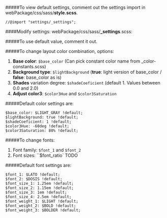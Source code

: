#####To view default settings, comment out the settings import in webPackage/css/sass/**style.scss**.
```
//@import "settings/_settings";
```

####Modify settings: webPackage/css/sass/**_settings**.scss:

#####To use default value, comment it out. 

#####To change layout color combination, options:
  1. **Base color**: `$base_color` (Can pick constant color name from _color-constants.scss)
  2. **Background type**: `$lightBackground` (**true**: light version of base_color / **false**: base_color as is)
  3. **Shades** variation degree: `$shadeCoeficient` (default 1. Values between 0.0 and 2.0)
  4. **Adjust color3**: `$color3Hue` and `$color3Saturation`
  

#####Default color settings are:

```
$base_color: $LIGHT_GRAY !default;
$lightBackground: true !default;
$shadeCoeficient: 1 !default;
$color3Hue: -60deg !default;
$color3Saturation: 80% !default;
```


#####To change fonts:
  1. Font family: `$font_1` and `$font_2`
  2. Font sizes: ``$font_ratio` TODO


#####Default font settings are:

```
$font_1: $LATO !default;
$font_2: $DOSIS !default;
$font_size_1: 1.25em !default; 
$font_size_2: 1.15em !default;
$font_size_3: 1em !default;
$font_size_4: 2.5em !default; 
$font_weight_1: $LIGHT !default;
$font_weight_2: $BOLD !default;
$font_weight_3: $BOLDER !default;
```


